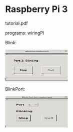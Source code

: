 # Raspberry Pi 3

tutorial.pdf

programs:
wiringPi

Blink:

<img src="images/Blink.png" width="200" height="100">

BlinkPort:

<img src="images/BlinkPort.png" width="200" height="100">

